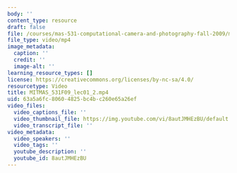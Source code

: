 ```yaml
---
body: ''
content_type: resource
draft: false
file: /courses/mas-531-computational-camera-and-photography-fall-2009/mitmas_531f09_lec01_2_360p_16_9.mp4
file_type: video/mp4
image_metadata:
  caption: ''
  credit: ''
  image-alt: ''
learning_resource_types: []
license: https://creativecommons.org/licenses/by-nc-sa/4.0/
resourcetype: Video
title: MITMAS_531F09_lec01_2.mp4
uid: 63a5a6fc-8060-4825-bc4b-c260e65a26ef
video_files:
  video_captions_file: ''
  video_thumbnail_file: https://img.youtube.com/vi/8autJMHEzBU/default.jpg
  video_transcript_file: ''
video_metadata:
  video_speakers: ''
  video_tags: ''
  youtube_description: ''
  youtube_id: 8autJMHEzBU
---
```

